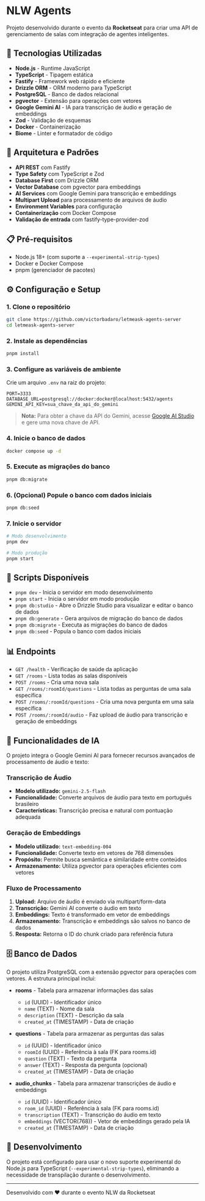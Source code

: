 # NLW Agents

Projeto desenvolvido durante o evento da **Rocketseat** para criar uma API de gerenciamento de salas com integração de agentes inteligentes.

## 🚀 Tecnologias Utilizadas

- **Node.js** - Runtime JavaScript
- **TypeScript** - Tipagem estática
- **Fastify** - Framework web rápido e eficiente
- **Drizzle ORM** - ORM moderno para TypeScript
- **PostgreSQL** - Banco de dados relacional
- **pgvector** - Extensão para operações com vetores
- **Google Gemini AI** - IA para transcrição de áudio e geração de embeddings
- **Zod** - Validação de esquemas
- **Docker** - Containerização
- **Biome** - Linter e formatador de código

## 🏢️ Arquitetura e Padrões

- **API REST** com Fastify
- **Type Safety** com TypeScript e Zod
- **Database First** com Drizzle ORM
- **Vector Database** com pgvector para embeddings
- **AI Services** com Google Gemini para transcrição e embeddings
- **Multipart Upload** para processamento de arquivos de áudio
- **Environment Variables** para configuração
- **Containerização** com Docker Compose
- **Validação de entrada** com fastify-type-provider-zod

## 📋 Pré-requisitos

- Node.js 18+ (com suporte a `--experimental-strip-types`)
- Docker e Docker Compose
- pnpm (gerenciador de pacotes)

## ⚙️ Configuração e Setup

### 1. Clone o repositório
```bash
git clone https://github.com/victorbadaro/letmeask-agents-server
cd letmeask-agents-server
```

### 2. Instale as dependências
```bash
pnpm install
```

### 3. Configure as variáveis de ambiente
Crie um arquivo `.env` na raiz do projeto:

```env
PORT=3333
DATABASE_URL=postgresql://docker:docker@localhost:5432/agents
GEMINI_API_KEY=sua_chave_da_api_do_gemini
```

> **Nota:** Para obter a chave da API do Gemini, acesse [Google AI Studio](https://aistudio.google.com/) e gere uma nova chave de API.

### 4. Inicie o banco de dados
```bash
docker compose up -d
```

### 5. Execute as migrações do banco
```bash
pnpm db:migrate
```

### 6. (Opcional) Popule o banco com dados iniciais
```bash
pnpm db:seed
```

### 7. Inicie o servidor
```bash
# Modo desenvolvimento
pnpm dev

# Modo produção
pnpm start
```

## 🔧 Scripts Disponíveis

- `pnpm dev` - Inicia o servidor em modo desenvolvimento
- `pnpm start` - Inicia o servidor em modo produção
- `pnpm db:studio` - Abre o Drizzle Studio para visualizar e editar o banco de dados
- `pnpm db:generate` - Gera arquivos de migração do banco de dados
- `pnpm db:migrate` - Executa as migrações do banco de dados
- `pnpm db:seed` - Popula o banco com dados iniciais

## 📊 Endpoints

- `GET /health` - Verificação de saúde da aplicação
- `GET /rooms` - Lista todas as salas disponíveis
- `POST /rooms` - Cria uma nova sala
- `GET /rooms/:roomId/questions` - Lista todas as perguntas de uma sala específica
- `POST /rooms/:roomId/questions` - Cria uma nova pergunta em uma sala específica
- `POST /rooms/:roomId/audio` - Faz upload de áudio para transcrição e geração de embeddings

## 🤖 Funcionalidades de IA

O projeto integra o Google Gemini AI para fornecer recursos avançados de processamento de áudio e texto:

### Transcrição de Áudio
- **Modelo utilizado:** `gemini-2.5-flash`
- **Funcionalidade:** Converte arquivos de áudio para texto em português brasileiro
- **Características:** Transcrição precisa e natural com pontuação adequada

### Geração de Embeddings
- **Modelo utilizado:** `text-embedding-004`
- **Funcionalidade:** Converte texto em vetores de 768 dimensões
- **Propósito:** Permite busca semântica e similaridade entre conteúdos
- **Armazenamento:** Utiliza pgvector para operações eficientes com vetores

### Fluxo de Processamento
1. **Upload:** Arquivo de áudio é enviado via multipart/form-data
2. **Transcrição:** Gemini AI converte o áudio em texto
3. **Embeddings:** Texto é transformado em vetor de embeddings
4. **Armazenamento:** Transcrição e embeddings são salvos no banco de dados
5. **Resposta:** Retorna o ID do chunk criado para referência futura

## 🗄️ Banco de Dados

O projeto utiliza PostgreSQL com a extensão pgvector para operações com vetores. A estrutura principal inclui:

- **rooms** - Tabela para armazenar informações das salas
  - `id` (UUID) - Identificador único
  - `name` (TEXT) - Nome da sala
  - `description` (TEXT) - Descrição da sala
  - `created_at` (TIMESTAMP) - Data de criação

- **questions** - Tabela para armazenar as perguntas das salas
  - `id` (UUID) - Identificador único
  - `roomId` (UUID) - Referência à sala (FK para rooms.id)
  - `question` (TEXT) - Texto da pergunta
  - `answer` (TEXT) - Resposta da pergunta (opcional)
  - `created_at` (TIMESTAMP) - Data de criação

- **audio_chunks** - Tabela para armazenar transcrições de áudio e embeddings
  - `id` (UUID) - Identificador único
  - `room_id` (UUID) - Referência à sala (FK para rooms.id)
  - `transcription` (TEXT) - Transcrição do áudio em texto
  - `embeddings` (VECTOR(768)) - Vetor de embeddings gerado pela IA
  - `created_at` (TIMESTAMP) - Data de criação

## 📝 Desenvolvimento

O projeto está configurado para usar o novo suporte experimental do Node.js para TypeScript (`--experimental-strip-types`), eliminando a necessidade de transpilação durante o desenvolvimento.

---

Desenvolvido com ❤️ durante o evento NLW da Rocketseat
